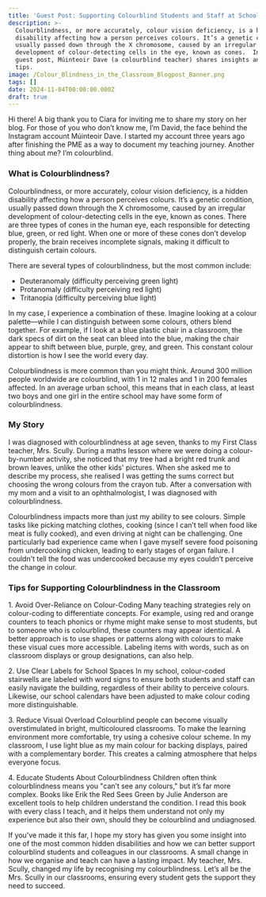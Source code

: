 ```yaml
---
title: 'Guest Post: Supporting Colourblind Students and Staff at School'
description: >-
  Colourblindness, or more accurately, colour vision deficiency, is a hidden
  disability affecting how a person perceives colours. It’s a genetic condition,
  usually passed down through the X chromosome, caused by an irregular
  development of colour-detecting cells in the eye, known as cones.  In this
  guest post, Múinteoir Dave (a colourblind teacher) shares insights and top
  tips.
image: /Colour_Blindness_in_the_Classroom_Blogpost_Banner.png
tags: []
date: 2024-11-04T00:00:00.000Z
draft: true
---
```


Hi there! A big thank you to Ciara for inviting me to share my story on her blog. For those of you who don’t know me, I’m David, the face behind the Instagram account Múinteoir Dave. I started my account three years ago after finishing the PME as a way to document my teaching journey. Another thing about me? I’m colourblind.

### What is Colourblindness?

Colourblindness, or more accurately, colour vision deficiency, is a hidden disability affecting how a person perceives colours. It’s a genetic condition, usually passed down through the X chromosome, caused by an irregular development of colour-detecting cells in the eye, known as cones. There are three types of cones in the human eye, each responsible for detecting blue, green, or red light. When one or more of these cones don’t develop properly, the brain receives incomplete signals, making it difficult to distinguish certain colours.

There are several types of colourblindness, but the most common include:

* Deuteranomaly (difficulty perceiving green light)
* Protanomaly (difficulty perceiving red light)
* Tritanopia (difficulty perceiving blue light)

In my case, I experience a combination of these. Imagine looking at a colour palette—while I can distinguish between some colours, others blend together. For example, if I look at a blue plastic chair in a classroom, the dark specs of dirt on the seat can bleed into the blue, making the chair appear to shift between blue, purple, grey, and green. This constant colour distortion is how I see the world every day.

Colourblindness is more common than you might think. Around 300 million people worldwide are colourblind, with 1 in 12 males and 1 in 200 females affected. In an average urban school, this means that in each class, at least two boys and one girl in the entire school may have some form of colourblindness.

### My Story

I was diagnosed with colourblindness at age seven, thanks to my First Class teacher, Mrs. Scully. During a maths lesson where we were doing a colour-by-number activity, she noticed that my tree had a bright red trunk and brown leaves, unlike the other kids' pictures. When she asked me to describe my process, she realised I was getting the sums correct but choosing the wrong colours from the crayon tub. After a conversation with my mom and a visit to an ophthalmologist, I was diagnosed with colourblindness.

Colourblindness impacts more than just my ability to see colours. Simple tasks like picking matching clothes, cooking (since I can’t tell when food like meat is fully cooked), and even driving at night can be challenging. One particularly bad experience came when I gave myself severe food poisoning from undercooking chicken, leading to early stages of organ failure. I couldn't tell the food was undercooked because my eyes couldn’t perceive the change in colour.

### Tips for Supporting Colourblindness in the Classroom

1\. Avoid Over-Reliance on Colour-Coding
Many teaching strategies rely on colour-coding to differentiate concepts. For example, using red and orange counters to teach phonics or rhyme might make sense to most students, but to someone who is colourblind, these counters may appear identical. A better approach is to use shapes or patterns along with colours to make these visual cues more accessible. Labeling items with words, such as on classroom displays or group designations, can also help.

2\. Use Clear Labels for School Spaces
In my school, colour-coded stairwells are labeled with word signs to ensure both students and staff can easily navigate the building, regardless of their ability to perceive colours. Likewise, our school calendars have been adjusted to make colour coding more distinguishable.

3\. Reduce Visual Overload
Colourblind people can become visually overstimulated in bright, multicoloured classrooms. To make the learning environment more comfortable, try using a cohesive colour scheme. In my classroom, I use light blue as my main colour for backing displays, paired with a complementary border. This creates a calming atmosphere that helps everyone focus.

4\. Educate Students About Colourblindness
Children often think colourblindness means you "can’t see any colours," but it’s far more complex. Books like Erik the Red Sees Green by Julie Anderson are excellent tools to help children understand the condition. I read this book with every class I teach, and it helps them understand not only my experience but also their own, should they be colourblind and undiagnosed.

If you’ve made it this far, I hope my story has given you some insight into one of the most common hidden disabilities and how we can better support colourblind students and colleagues in our classrooms. A small change in how we organise and teach can have a lasting impact. My teacher, Mrs. Scully, changed my life by recognising my colourblindness. Let’s all be the Mrs. Scully in our classrooms, ensuring every student gets the support they need to succeed.

